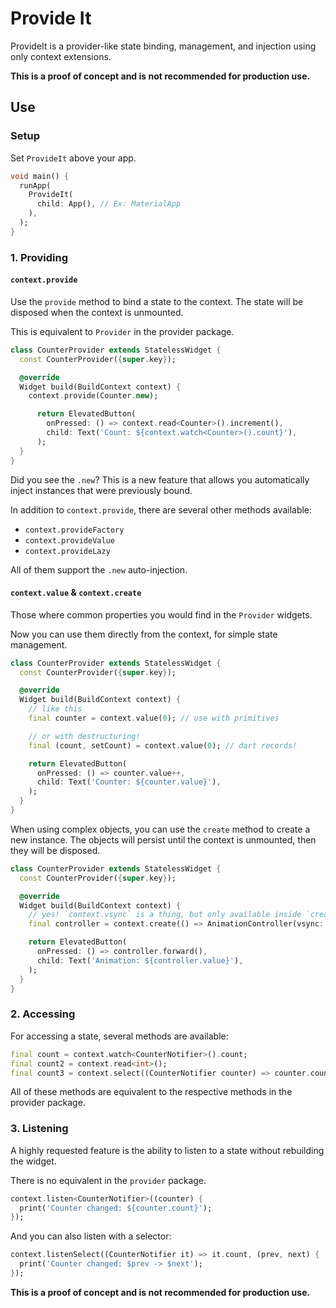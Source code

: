 # Provide It

ProvideIt is a provider-like state binding, management, and injection using only context extensions.

**This is a proof of concept and is not recommended for production use.**

## Use

### Setup

Set `ProvideIt` above your app.

```dart
void main() {
  runApp(
    ProvideIt(
      child: App(), // Ex: MaterialApp
    ),
  );
}
```

### 1. Providing

#### `context.provide`

Use the `provide` method to bind a state to the context. The state will be disposed when the context is unmounted.

This is equivalent to `Provider` in the provider package.

```dart
class CounterProvider extends StatelessWidget {
  const CounterProvider({super.key});

  @override
  Widget build(BuildContext context) {
    context.provide(Counter.new);

      return ElevatedButton(
        onPressed: () => context.read<Counter>().increment(),
        child: Text('Count: ${context.watch<Counter>().count}'),
      );
  }
}
```

Did you see the `.new`? This is a new feature that allows you automatically inject instances that were previously bound.

In addition to `context.provide`, there are several other methods available:

- `context.provideFactory`
- `context.provideValue`
- `context.provideLazy`

All of them support the `.new` auto-injection.

#### `context.value` & `context.create`

Those where common properties you would find in the `Provider` widgets.

Now you can use them directly from the context, for simple state management.

```dart
class CounterProvider extends StatelessWidget {
  const CounterProvider({super.key});

  @override
  Widget build(BuildContext context) {
    // like this
    final counter = context.value(0); // use with primitives

    // or with destructuring!
    final (count, setCount) = context.value(0); // dart records!

    return ElevatedButton(
      onPressed: () => counter.value++,
      child: Text('Counter: ${counter.value}'),
    );
  }
}
```

When using complex objects, you can use the `create` method to create a new instance. The objects will persist until the context is unmounted, then they will be disposed.

```dart
class CounterProvider extends StatelessWidget {
  const CounterProvider({super.key});

  @override
  Widget build(BuildContext context) {
    // yes! `context.vsync` is a thing, but only available inside `create`.
    final controller = context.create(() => AnimationController(vsync: context.vsync));

    return ElevatedButton(
      onPressed: () => controller.forward(),
      child: Text('Animation: ${controller.value}'),
    );
  }
}
```

### 2. Accessing

For accessing a state, several methods are available:

```dart
final count = context.watch<CounterNotifier>().count;
final count2 = context.read<int>();
final count3 = context.select((CounterNotifier counter) => counter.count);
```

All of these methods are equivalent to the respective methods in the provider package.

### 3. Listening

A highly requested feature is the ability to listen to a state without rebuilding the widget.

There is no equivalent in the `provider` package.

```dart
context.listen<CounterNotifier>((counter) {
  print('Counter changed: ${counter.count}');
});
```

And you can also listen with a selector:

```dart
context.listenSelect((CounterNotifier it) => it.count, (prev, next) {
  print('Counter changed: $prev -> $next');
});
```

**This is a proof of concept and is not recommended for production use.**